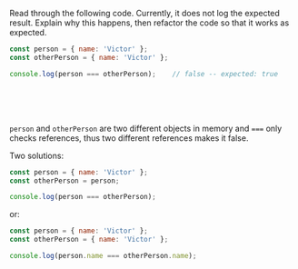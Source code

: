 Read through the following code. Currently, it does not log the expected result. Explain why this happens, then refactor the code so that it works as expected.

```js
const person = { name: 'Victor' };
const otherPerson = { name: 'Victor' };

console.log(person === otherPerson);    // false -- expected: true
```

<br>
<br>
<br>

`person` and `otherPerson` are two different objects in memory and `===` only checks references, thus two different references makes it false.

Two solutions:

```js
const person = { name: 'Victor' };
const otherPerson = person;

console.log(person === otherPerson);
```

or:

```js
const person = { name: 'Victor' };
const otherPerson = { name: 'Victor' };

console.log(person.name === otherPerson.name);
```
